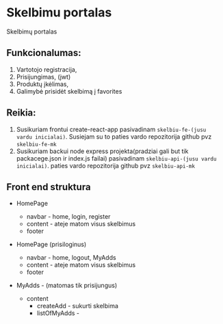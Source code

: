 # Skelbimu portalas

Skelbimų portalas

## Funkcionalumas:

1. Vartotojo registracija,
2. Prisijungimas, (jwt)
3. Produktų įkėlimas,
4. Galimybė prisidėt skelbimą į favorites

<!-- ## Eiga (nebutinai tokia tvarka) -->

## Reikia:

1. Susikuriam frontui create-react-app pasivadinam `skelbiu-fe-(jusu vardu inicialai)`. Susiejam su to paties vardo repozitorija github
   pvz `skelbiu-fe-mk`
2. Susikuriam backui node express projekta(pradziai gali but tik packacege.json ir index.js failai) pasivadinam `skelbiu-api-(jusu vardu inicialai)`. paties vardo repozitorija github
   pvz `skelbiu-api-mk`

## Front end struktura

- HomePage

  - navbar - home, login, register
  - content - ateje matom visus skelbimus
  - footer

- HomePage (prisiloginus)

  - navbar - home, logout, MyAdds
  - content - ateje matom visus skelbimus
  - footer

- MyAdds - (matomas tik prisijungus)
  - content
    - createAdd - sukurti skelbima
    - listOfMyAdds -
